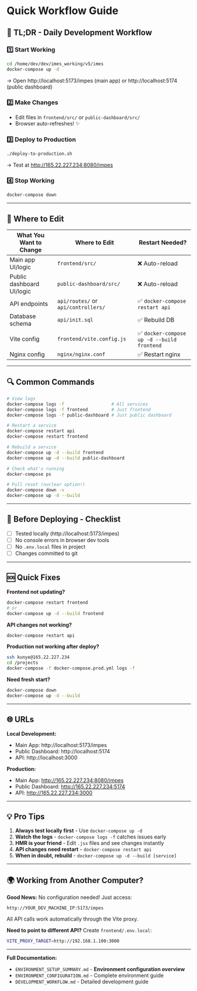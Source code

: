 # Quick Workflow Guide

## 🏃 TL;DR - Daily Development Workflow

### 1️⃣ Start Working
```bash
cd /home/dev/dev/imes_working/v5/imes
docker-compose up -d
```
→ Open http://localhost:5173/impes (main app) or http://localhost:5174 (public dashboard)

### 2️⃣ Make Changes
- Edit files in `frontend/src/` or `public-dashboard/src/`
- Browser auto-refreshes! ✨

### 3️⃣ Deploy to Production
```bash
./deploy-to-production.sh
```
→ Test at http://165.22.227.234:8080/impes

### 4️⃣ Stop Working
```bash
docker-compose down
```

---

## 📍 Where to Edit

| What You Want to Change | Where to Edit | Restart Needed? |
|------------------------|---------------|-----------------|
| Main app UI/logic | `frontend/src/` | ❌ Auto-reload |
| Public dashboard UI/logic | `public-dashboard/src/` | ❌ Auto-reload |
| API endpoints | `api/routes/` or `api/controllers/` | ✅ `docker-compose restart api` |
| Database schema | `api/init.sql` | ✅ Rebuild DB |
| Vite config | `frontend/vite.config.js` | ✅ `docker-compose up -d --build frontend` |
| Nginx config | `nginx/nginx.conf` | ✅ Restart nginx |

---

## 🔍 Common Commands

```bash
# View logs
docker-compose logs -f                  # All services
docker-compose logs -f frontend         # Just frontend
docker-compose logs -f public-dashboard # Just public dashboard

# Restart a service
docker-compose restart api
docker-compose restart frontend

# Rebuild a service
docker-compose up -d --build frontend
docker-compose up -d --build public-dashboard

# Check what's running
docker-compose ps

# Full reset (nuclear option!)
docker-compose down -v
docker-compose up -d --build
```

---

## 🚨 Before Deploying - Checklist

- [ ] Tested locally (http://localhost:5173/impes)
- [ ] No console errors in browser dev tools
- [ ] No `.env.local` files in project
- [ ] Changes committed to git

---

## 🆘 Quick Fixes

**Frontend not updating?**
```bash
docker-compose restart frontend
# or
docker-compose up -d --build frontend
```

**API changes not working?**
```bash
docker-compose restart api
```

**Production not working after deploy?**
```bash
ssh kunye@165.22.227.234
cd /projects
docker-compose -f docker-compose.prod.yml logs -f
```

**Need fresh start?**
```bash
docker-compose down
docker-compose up -d --build
```

---

## 🌐 URLs

**Local Development:**
- Main App: http://localhost:5173/impes
- Public Dashboard: http://localhost:5174
- API: http://localhost:3000

**Production:**
- Main App: http://165.22.227.234:8080/impes
- Public Dashboard: http://165.22.227.234:5174
- API: http://165.22.227.234:3000

---

## 💡 Pro Tips

1. **Always test locally first** - Use `docker-compose up -d`
2. **Watch the logs** - `docker-compose logs -f` catches issues early
3. **HMR is your friend** - Edit `.jsx` files and see changes instantly
4. **API changes need restart** - `docker-compose restart api`
5. **When in doubt, rebuild** - `docker-compose up -d --build [service]`

---

## 🌍 Working from Another Computer?

**Good News:** No configuration needed! Just access:
```
http://YOUR_DEV_MACHINE_IP:5173/impes
```

All API calls work automatically through the Vite proxy.

**Need to point to different API?** Create `frontend/.env.local`:
```bash
VITE_PROXY_TARGET=http://192.168.1.100:3000
```

---

**Full Documentation:**
- `ENVIRONMENT_SETUP_SUMMARY.md` - **Environment configuration overview**
- `ENVIRONMENT_CONFIGURATION.md` - Complete environment guide
- `DEVELOPMENT_WORKFLOW.md` - Detailed development guide

